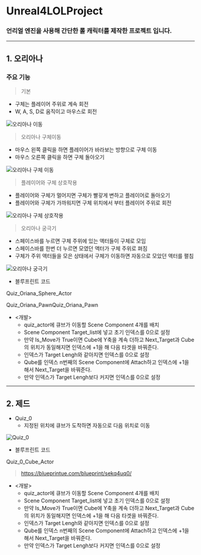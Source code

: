 # Unreal4LOLProject

### 언리얼 엔진을 사용해 간단한 롤 캐릭터를 제작한 프로젝트 입니다.
***
## 1. 오리아나

### 주요 기능

>기본

- 구체는 플레이어 주위로 계속 회전
- W, A, S, D로 움직이고 마우스로 회전

![오리아나 이동](https://github.com/nunnunnana/Unreal4LOLProject/assets/99165741/bc2c879b-5e1d-4a13-bcb5-06852c1f01c1)

>오리아나 구체이동

- 마우스 왼쪽 클릭을 하면 플레이어가 바라보는 방향으로 구체 이동
- 마우스 오른쪽 클릭을 하면 구체 돌아오기
 
![오리아나 구체 이동](https://github.com/nunnunnana/Unreal4LOLProject/assets/99165741/fe0e1aab-e81d-4322-ada3-d08cf03cc9a8)

>플레이어와 구체 상호작용

- 플레이어와 구체가 멀어지면 구체가 빨갛게 변하고 플레이어로 돌아오기
- 플레이어와 구체가 가까워지면 구체 위치에서 부터 플레이어 주위로 회전

![오리아나 구체 상호작용](https://github.com/nunnunnana/Unreal4LOLProject/assets/99165741/bfa75fde-8b21-4c92-a776-73f910495d96)

>오리아나 궁극기

- 스페이스바를 누르면 구체 주위에 있는 액터들이 구체로 모임
- 스페이스바를 한번 더 누르면 모였던 액터가 구체 주위로 펴짐
- 구체가 주위 액터들을 모은 상태에서 구체가 이동하면 자동으로 모았던 액터를 펼침

![오리아나 궁극기](https://github.com/nunnunnana/Unreal4LOLProject/assets/99165741/5b7ce62a-9adb-4aa7-9c5e-b49d6a9d7a88)

- 블루프린트 코드

Quiz_Oriana_Sphere_Actor
>

Quiz_Oriana_PawnQuiz_Oriana_Pawn
>

- <개발>
  - quiz_actor에 큐브가 이동할 Scene Component 4개를 배치
  - Scene Component Target_list에 넣고 초기 인덱스를 0으로 설정
  - 만약 Is_Move가 True이면 Cube에 Y축을 계속 더하고 Next_Target과 Cube의 위치가 동일해지면  인덱스에 +1을 해 다음 타겟을 바꿔준다.
  - 인덱스가 Target Lengh와 같아지면 인덱스를 0으로 설정
  - Qube를 인덱스 n번째의 Scene Component에 Attach하고 인덱스에 +1을 해서 Next_Target을 바꿔준다.
  - 만약 인덱스가 Target Lengh보다 커지면 인덱스를 0으로 설정



***
## 2. 제드
- Quiz_0
  - 지정된 위치에 큐브가 도착하면 자동으로 다음 위치로 이동

![Quiz_0](https://github.com/nunnunnana/Unreal4_Project/assets/99165741/0f74f14b-7bdb-4a96-a2ee-7a7cc4fe11d2)

- 블루프린트 코드

Quiz_0_Cube_Actor
>https://blueprintue.com/blueprint/sekq4uq0/

- <개발>
  - quiz_actor에 큐브가 이동할 Scene Component 4개를 배치
  - Scene Component Target_list에 넣고 초기 인덱스를 0으로 설정
  - 만약 Is_Move가 True이면 Cube에 Y축을 계속 더하고 Next_Target과 Cube의 위치가 동일해지면  인덱스에 +1을 해 다음 타겟을 바꿔준다.
  - 인덱스가 Target Lengh와 같아지면 인덱스를 0으로 설정
  - Qube를 인덱스 n번째의 Scene Component에 Attach하고 인덱스에 +1을 해서 Next_Target을 바꿔준다.
  - 만약 인덱스가 Target Lengh보다 커지면 인덱스를 0으로 설정
